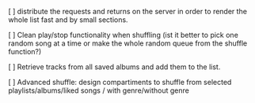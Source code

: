 [ ] distribute the requests and returns on the server in order to render the whole list fast and by small sections.

[ ] Clean play/stop functionality when shuffling (ist it better to pick one random song at a time or make the whole random queue from the shuffle function?)

[ ] Retrieve tracks from all saved albums and add them to the list.

[ ] Advanced shuffle: design compartiments to shuffle from selected playlists/albums/liked songs / with genre/without genre
